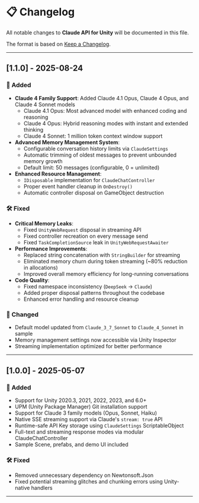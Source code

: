 # 📋 Changelog

All notable changes to **Claude API for Unity** will be documented in this file.

The format is based on [Keep a Changelog](https://keepachangelog.com/en/1.0.0/).

---

## [1.1.0] - 2025-08-24

### 🎉 Added
- **Claude 4 Family Support**: Added Claude 4.1 Opus, Claude 4 Opus, and Claude 4 Sonnet models
  - Claude 4.1 Opus: Most advanced model with enhanced coding and reasoning
  - Claude 4 Opus: Hybrid reasoning modes with instant and extended thinking
  - Claude 4 Sonnet: 1 million token context window support
- **Advanced Memory Management System**:
  - Configurable conversation history limits via `ClaudeSettings`
  - Automatic trimming of oldest messages to prevent unbounded memory growth
  - Default limit: 50 messages (configurable, 0 = unlimited)
- **Enhanced Resource Management**:
  - `IDisposable` implementation for `ClaudeChatController`
  - Proper event handler cleanup in `OnDestroy()`
  - Automatic controller disposal on GameObject destruction

### 🛠 Fixed
- **Critical Memory Leaks**:
  - Fixed `UnityWebRequest` disposal in streaming API
  - Fixed controller recreation on every message send
  - Fixed `TaskCompletionSource` leak in `UnityWebRequestAwaiter`
- **Performance Improvements**:
  - Replaced string concatenation with `StringBuilder` for streaming
  - Eliminated memory churn during token streaming (~80% reduction in allocations)
  - Improved overall memory efficiency for long-running conversations
- **Code Quality**:
  - Fixed namespace inconsistency (`DeepSeek` → `Claude`)
  - Added proper disposal patterns throughout the codebase
  - Enhanced error handling and resource cleanup

### 🔧 Changed
- Default model updated from `Claude_3_7_Sonnet` to `Claude_4_Sonnet` in sample
- Memory management settings now accessible via Unity Inspector
- Streaming implementation optimized for better performance

---

## [1.0.0] - 2025-05-07

### 🎉 Added
- Support for Unity 2020.3, 2021, 2022, 2023, and 6.0+
- UPM (Unity Package Manager) Git installation support
- Support for Claude 3 family models (Opus, Sonnet, Haiku)
- Native SSE streaming support via Claude's `stream: true` API
- Runtime-safe API Key storage using `ClaudeSettings` ScriptableObject
- Full-text and streaming response modes via modular ClaudeChatController
- Sample Scene, prefabs, and demo UI included

### 🛠 Fixed
- Removed unnecessary dependency on Newtonsoft.Json
- Fixed potential streaming glitches and chunking errors using Unity-native handlers

---